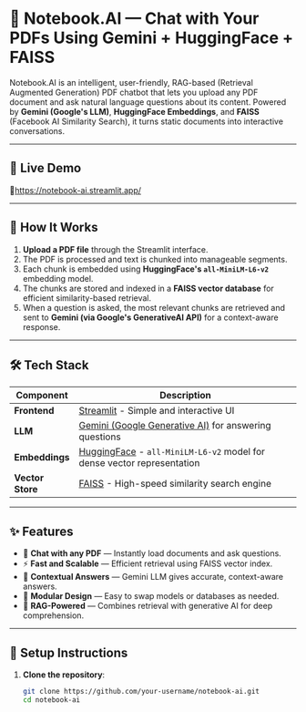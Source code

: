 # 📑 Notebook.AI — Chat with Your PDFs Using Gemini + HuggingFace + FAISS

Notebook.AI is an intelligent, user-friendly, RAG-based (Retrieval Augmented Generation) PDF chatbot that lets you upload any PDF document and ask natural language questions about its content. Powered by **Gemini (Google's LLM)**, **HuggingFace Embeddings**, and **FAISS** (Facebook AI Similarity Search), it turns static documents into interactive conversations.

---

## 🚀 Live Demo

🔗https://notebook-ai.streamlit.app/


---

## 🧠 How It Works

1. **Upload a PDF file** through the Streamlit interface.
2. The PDF is processed and text is chunked into manageable segments.
3. Each chunk is embedded using **HuggingFace's `all-MiniLM-L6-v2`** embedding model.
4. The chunks are stored and indexed in a **FAISS vector database** for efficient similarity-based retrieval.
5. When a question is asked, the most relevant chunks are retrieved and sent to **Gemini (via Google's GenerativeAI API)** for a context-aware response.

---

## 🛠️ Tech Stack

| Component       | Description                                                                 |
|----------------|-----------------------------------------------------------------------------|
| **Frontend**    | [Streamlit](https://streamlit.io/) - Simple and interactive UI              |
| **LLM**         | [Gemini (Google Generative AI)](https://deepmind.google/technologies/gemini/) for answering questions |
| **Embeddings**  | [HuggingFace](https://huggingface.co/) - `all-MiniLM-L6-v2` model for dense vector representation |
| **Vector Store**| [FAISS](https://github.com/facebookresearch/faiss) - High-speed similarity search engine |

---

## ✨ Features

- 📄 **Chat with any PDF** — Instantly load documents and ask questions.
- ⚡ **Fast and Scalable** — Efficient retrieval using FAISS vector index.
- 🤖 **Contextual Answers** — Gemini LLM gives accurate, context-aware answers.
- 🧩 **Modular Design** — Easy to swap models or databases as needed.
- 🧠 **RAG-Powered** — Combines retrieval with generative AI for deep comprehension.

---

## 🔧 Setup Instructions

1. **Clone the repository**:
   ```bash
   git clone https://github.com/your-username/notebook-ai.git
   cd notebook-ai
